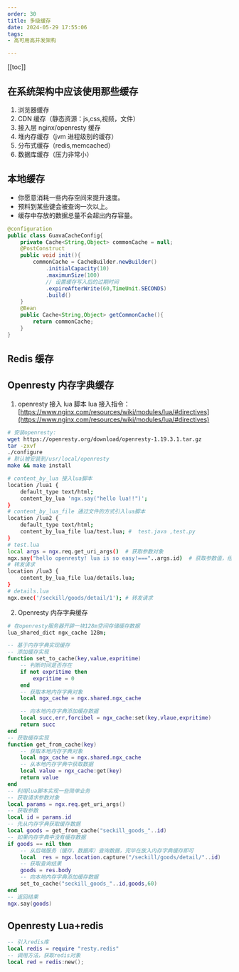```yaml
---
order: 30
title: 多级缓存
date: 2024-05-29 17:55:06
tags:
- 高可用高并发架构

---
```


<!-- more -->
[[toc]]

## 在系统架构中应该使用那些缓存

1. 浏览器缓存
2. CDN 缓存（静态资源：js,css,视频，文件）
3. 接入层 nginx/openresty 缓存
4. 堆内存缓存（jvm 进程级别的缓存）
5. 分布式缓存（redis,memcached）
6. 数据库缓存（压力非常小）

## 本地缓存

- 你愿意消耗一些内存空间来提升速度。
- 预料到某些键会被查询一次以上。
- 缓存中存放的数据总量不会超出内存容量。

```java
@configuration
public class GuavaCacheConfig{
    private Cache<String,Object> commonCache = null;
    @PostConstruct
    public void init(){
        commonCache = CacheBuilder.newBuilder()
            .initialCapacity(10)
            .maximunSize(100)
            // 设置缓存写入后的过期时间
            .expireAfterWrite(60,TimeUnit.SECONDS)
            .build()
    }
    @Bean
    public Cache<String,Object> getCommonCache(){
        return commonCache;
    }
}

```

## Redis 缓存

## Openresty 内存字典缓存

1. openresty 接入 lua 脚本
   lua 接入指令：[https://www.nginx.com/resources/wiki/modules/lua/#directives](https://www.nginx.com/resources/wiki/modules/lua/#directives)

```bash
# 安装openresty:
wget https://openresty.org/download/openresty-1.19.3.1.tar.gz
tar -zxvf
./configure
# 默认被安装到/usr/local/openresty
make && make install

# content_by_lua 接入lua脚本
location /lua1 {
    default_type text/html;
    content_by_lua 'ngx.say("hello lua!!")';
}
# content_by_lua_file 通过文件的方式引入lua脚本
location /lua2 {
    default_type text/html;
    content_by_lua_file lua/test.lua; #  test.java ,test.py
}
# test.lua
local args = ngx.req.get_uri_args()  # 获取参数对象
ngx.say("hello openresty! lua is so easy!==="..args.id)  # 获取参数值，组装值：..
# 转发请求
location /lua3 {
    content_by_lua_file lua/details.lua;
}
# details.lua
ngx.exec('/seckill/goods/detail/1'); # 转发请求

```

2. Openresty 内存字典缓存

```bash
# 在openresty服务器开辟一块128m空间存储缓存数据
lua_shared_dict ngx_cache 128m;
```

```lua
-- 基于内存字典实现缓存
-- 添加缓存实现
function set_to_cache(key,value,expritime)
    -- 判断时间是否存在
    if not expritime then
        expritime = 0
    end
    -- 获取本地内存字典对象
    local ngx_cache = ngx.shared.ngx_cache

    -- 向本地内存字典添加缓存数据
    local succ,err,forcibel = ngx_cache:set(key,vlaue,expritime)
    return succ
end
-- 获取缓存实现
function get_from_cache(key)
    -- 获取本地内存字典对象
    local ngx_cache = ngx.shared.ngx_cache
    -- 从本地内存字典中获取数据
    local value = ngx_cache:get(key)
    return value
end
-- 利用lua脚本实现一些简单业务
-- 获取请求参数对象
local params = ngx.req.get_uri_args()
-- 获取参数
local id = params.id
-- 先从内存字典获取缓存数据
local goods = get_from_cache("seckill_goods_"..id)
-- 如果内存字典中没有缓存数据
if goods == nil then
    -- 从后端服务（缓存，数据库）查询数据，完毕在放入内存字典缓存即可
    local  res = ngx.location.capture("/seckill/goods/detail/"..id)
    -- 获取查询结果
    goods = res.body
    -- 向本地内存字典添加缓存数据
    set_to_cache("seckill_goods_"..id,goods,60)
end
-- 返回结果
ngx.say(goods)
```

## Openresty Lua+redis

```lua
-- 引入redis库
local redis = require "resty.redis"
-- 调用方法，获取redis对象
local red = redis:new();
```
